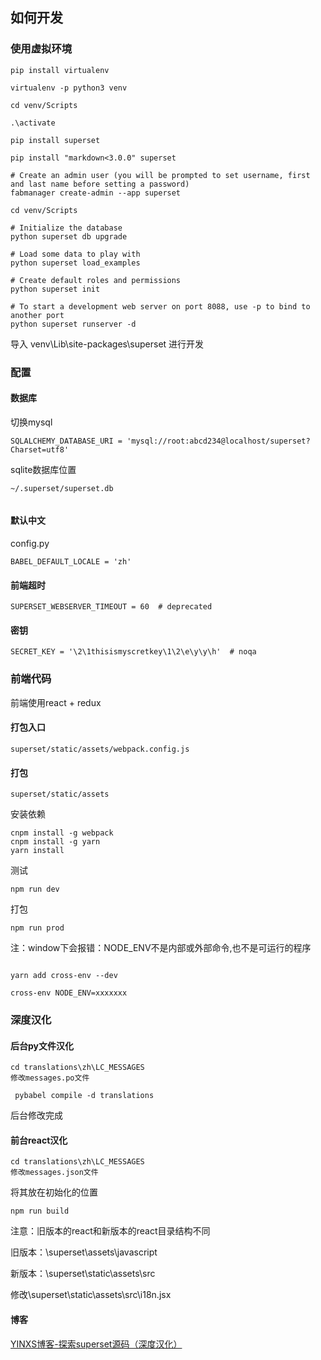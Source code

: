 ## 如何开发

### 使用虚拟环境

```
pip install virtualenv

virtualenv -p python3 venv

cd venv/Scripts

.\activate

pip install superset

pip install "markdown<3.0.0" superset

# Create an admin user (you will be prompted to set username, first and last name before setting a password)
fabmanager create-admin --app superset

cd venv/Scripts

# Initialize the database
python superset db upgrade

# Load some data to play with
python superset load_examples

# Create default roles and permissions
python superset init

# To start a development web server on port 8088, use -p to bind to another port
python superset runserver -d

```
导入 venv\Lib\site-packages\superset 进行开发

### 配置
#### 数据库
切换mysql
```
SQLALCHEMY_DATABASE_URI = 'mysql://root:abcd234@localhost/superset?Charset=utf8'
```
sqlite数据库位置

```
~/.superset/superset.db
 
```

#### 默认中文

config.py
```
BABEL_DEFAULT_LOCALE = 'zh'

```

#### 前端超时

```
SUPERSET_WEBSERVER_TIMEOUT = 60  # deprecated

```

#### 密钥

```
SECRET_KEY = '\2\1thisismyscretkey\1\2\e\y\y\h'  # noqa

```


### 前端代码

前端使用react + redux

#### 打包入口

```
superset/static/assets/webpack.config.js

```
#### 打包

```
superset/static/assets

```
安装依赖

```
cnpm install -g webpack
cnpm install -g yarn
yarn install

```
测试


```
npm run dev

```
打包

```
npm run prod

```

注：window下会报错：NODE_ENV不是内部或外部命令,也不是可运行的程序

```

yarn add cross-env --dev

cross-env NODE_ENV=xxxxxxx 

```


### 深度汉化

#### 后台py文件汉化

```
cd translations\zh\LC_MESSAGES
修改messages.po文件

```

```
 pybabel compile -d translations

```
后台修改完成


#### 前台react汉化

```
cd translations\zh\LC_MESSAGES
修改messages.json文件
```

将其放在初始化的位置

```
npm run build

```
注意：旧版本的react和新版本的react目录结构不同

旧版本：\superset\assets\javascript

新版本：\superset\static\assets\src

修改\superset\static\assets\src\i18n.jsx

#### 博客

[YINXS博客-探索superset源码（深度汉化）](https://hughendman.github.io/post/dd3da07a.html#more)